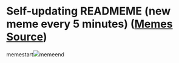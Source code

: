 # Self-updating READMEME (new meme every 5 minutes) ([Memes Source](https://bramses.notion.site/a49c1e962b7646879176ac3b327b6533?v=4d1eda54b170483cb03a40f257231764))

memestart![](https://www.notion.so/image/https%3A%2F%2Fs3-us-west-2.amazonaws.com%2Fsecure.notion-static.com%2F5689ad99-1489-4a08-88cb-a17cb74ffb66%2F91E912C7-3913-4438-A5EB-5E4681DB7F51.jpeg?table=block&id=c1943072-e852-43fd-a5b8-11b34f7c0e01&cache=v2)memeend

